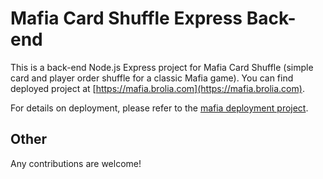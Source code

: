 # Mafia Card Shuffle Express Back-end

This is a back-end Node.js Express project for Mafia Card Shuffle (simple card and player order shuffle for a classic Mafia game). You can find deployed project at [https://mafia.brolia.com](https://mafia.brolia.com).

For details on deployment, please refer to the [mafia deployment project](https://github.com/taleodor/mafia-deployment).

## Other

Any contributions are welcome!
